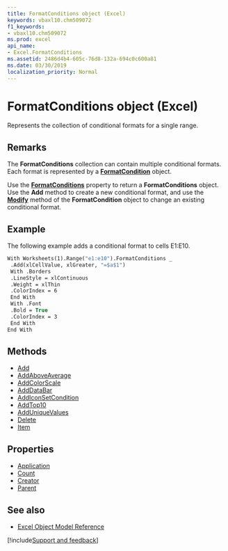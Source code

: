 ```yaml
---
title: FormatConditions object (Excel)
keywords: vbaxl10.chm509072
f1_keywords:
- vbaxl10.chm509072
ms.prod: excel
api_name:
- Excel.FormatConditions
ms.assetid: 2486d4b4-605c-76d8-132a-694c0c600a81
ms.date: 03/30/2019
localization_priority: Normal
---
```



# FormatConditions object (Excel)

Represents the collection of conditional formats for a single range.


## Remarks

The **FormatConditions** collection can contain multiple conditional formats. Each format is represented by a **[FormatCondition](Excel.FormatCondition.md)** object.

Use the **[FormatConditions](Excel.Range.FormatConditions.md)** property to return a **FormatConditions** object. Use the **Add** method to create a new conditional format, and use the **[Modify](Excel.FormatCondition.Modify.md)** method of the **FormatCondition** object to change an existing conditional format.


## Example

The following example adds a conditional format to cells E1:E10.

```vb
With Worksheets(1).Range("e1:e10").FormatConditions _ 
 .Add(xlCellValue, xlGreater, "=$a$1") 
 With .Borders 
 .LineStyle = xlContinuous 
 .Weight = xlThin 
 .ColorIndex = 6 
 End With 
 With .Font 
 .Bold = True 
 .ColorIndex = 3 
 End With 
End With
```


## Methods

- [Add](Excel.FormatConditions.Add.md)
- [AddAboveAverage](Excel.FormatConditions.AddAboveAverage.md)
- [AddColorScale](Excel.FormatConditions.AddColorScale.md)
- [AddDataBar](Excel.FormatConditions.AddDatabar.md)
- [AddIconSetCondition](Excel.FormatConditions.AddIconSetCondition.md)
- [AddTop10](Excel.FormatConditions.AddTop10.md)
- [AddUniqueValues](Excel.FormatConditions.AddUniqueValues.md)
- [Delete](Excel.FormatConditions.Delete.md)
- [Item](Excel.FormatConditions.Item.md)

## Properties

- [Application](Excel.FormatConditions.Application.md)
- [Count](Excel.FormatConditions.Count.md)
- [Creator](Excel.FormatConditions.Creator.md)
- [Parent](Excel.FormatConditions.Parent.md)


## See also

- [Excel Object Model Reference](overview/Excel/object-model.md)

[!include[Support and feedback](~/includes/feedback-boilerplate.md)]
